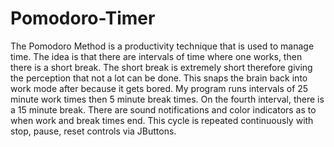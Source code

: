 # Pomodoro-Timer


The Pomodoro Method is a productivity technique that is used to manage time. The idea is that there are intervals of time where one works, then there is a short break. The short break is extremely short therefore giving the perception that not a lot can be done. This snaps the brain back into work mode after because it gets bored. My program runs intervals of 25 minute work times then 5 minute break times. On the fourth interval, there is a 15 minute break. There are sound notifications and color indicators as to when work and break times end. This cycle is repeated continuously with stop, pause, reset controls via JButtons.
